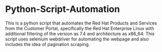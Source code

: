 # Python-Script-Automation
This is a python script that automates the Red Hat Products and Services from the Customer Portal, specifically the Red Hat 
Enterprise Linux with additional filtering of the version as 7.4 and architecture as x86_64. This script uses selenium webdriver
for automating the webpage and also includes the idea of pagination scraping.
